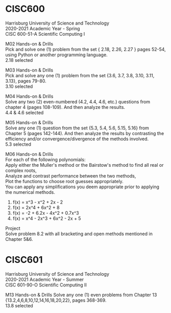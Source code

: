 # CISC600
Harrisburg University of Science and Technology  
2020-2021 Academic Year - Spring  
CISC 600-51-A Scientific Computing I  
  
M02 Hands-on & Drills  
Pick and solve one (1) problem from the set { 2.18, 2.26, 2.27 } pages 52-54, using Python or another programming language.  
2.18 selected
  
M03 Hands-on & Drills  
Pick and solve any one (1) problem from the set {3.6, 3.7, 3.8, 3.10, 3.11, 3.13}, pages 79-80.  
3.10 selected
  
M04 Hands-on & Drills  
Solve any two (2) even-numbered (4.2, 4.4, 4.6, etc.) questions from chapter 4 (pages 108-109). And then analyze the results.  
4.4 & 4.6 selected
  
M05 Hands-on & Drills  
Solve any one (1) question from the set {5.3, 5.4, 5.6, 5.15, 5.16} from Chapter 5 (pages 142-144). And then analyze the results by contrasting the efficiency and/or convergence/divergence of the methods involved.  
5.3 selected  
  
M06 Hands-on & Drills  
For each of the following polynomials:  
    Apply either the Muller's method or the Bairstow's method to find all real or complex roots,  
    Analyze and contrast performance between the two methods,  
    Plot the functions to choose root guesses appropriately.  
    You can apply any simplifications you deem appropriate prior to applying the numerical methods.  
1. f(x) = x^3 - x^2 + 2x - 2  
2. f(x) = 2x^4 + 6x^2 + 8  
3. f(x) = -2 + 6.2x - 4x^2 + 0.7x^3  
4. f(x) = x^4 - 2x^3 + 6x^2 - 2x + 5  
  
Project  
Solve problem 8.2 with all bracketing and open methods mentioned in Chapter 5&6.  
  
# CISC601  
Harrisburg University of Science and Technology  
2020-2021 Academic Year - Summer  
CISC 601-90-O Scientific Computing II  
  
M13 Hands-on & Drills 
Solve any one (1) even problems from Chapter 13 {13.2,4,6,8,10,12,14,16,18,20,22}, pages 368-369.  
13.8 selected
